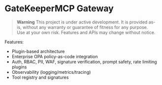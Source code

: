 # GateKeeperMCP Gateway

> **Warning**
> This project is under active development. It is provided as-is, without any warranty or guarantee of fitness for any purpose.  
> Use at your own risk. Features and APIs may change without notice.

Features:
- Plugin-based architecture
- Enterprise OPA policy-as-code integration
- Auth, RBAC, PII, WAF, signature verification, prompt safety, rate limiting plugins
- Observability (logging/metrics/tracing)
- Tool registry and signatures
